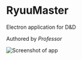 # RyuuMaster
Electron application for D&amp;D

Authored by _Professor_

![Screenshot of app](https://github.com/professor-0/RyuMaster/app/imgs/RyuMaster.png "Example Screenshot")
